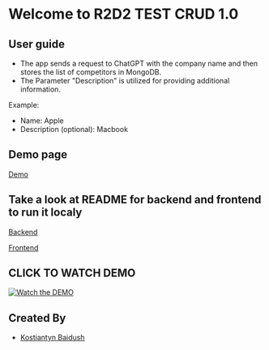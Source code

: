 # Welcome to R2D2 TEST CRUD 1.0


## User guide

* The app sends a request to ChatGPT with the company name and then stores the list of competitors in MongoDB. 
* The Parameter "Description" is utilized for providing additional information. 

Example:

* Name: Apple
* Description (optional): Macbook

## Demo page
[Demo](https://baidush.github.io/r2d2-test)

## Take a look at README for backend and frontend to run it localy

[Backend](https://github.com/baidush/r2d2-test/blob/main/backend/README.md)

[Frontend](https://github.com/baidush/r2d2-test/blob/main/frontend/README.md)


## CLICK TO WATCH DEMO 
[![Watch the DEMO](https://i.ibb.co/txZGHMw/Screenshot-2024-01-11-at-18-31-34.png)](https://youtu.be/0J0ZH9jfsS8?si=SV8qSqsCTrex3uKq)


## Created By

* [Kostiantyn Baidush](http://kostix.tech/)

